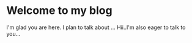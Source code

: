 # Welcome to my blog

I'm glad you are here. I plan to talk about ...
Hii..I'm also eager to talk to you...
